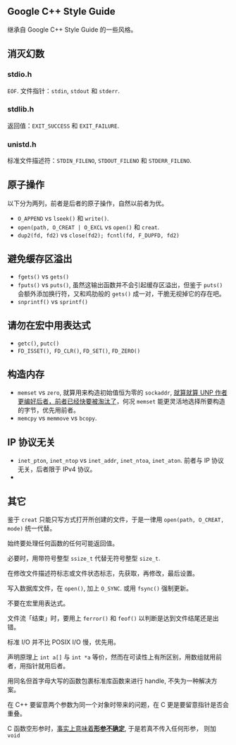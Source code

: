 ## Google C++ Style Guide

继承自 Google C++ Style Guide 的一些风格。

## 消灭幻数

### stdio.h

`EOF`.
文件指针：`stdin`, `stdout` 和 `stderr`.

### stdlib.h

返回值：`EXIT_SUCCESS` 和 `EXIT_FAILURE`.

### unistd.h

标准文件描述符：`STDIN_FILENO`, `STDOUT_FILENO` 和 `STDERR_FILENO`.

## 原子操作

以下分为两列，前者是后者的原子操作，自然以前者为优。

* `O_APPEND` vs `lseek()` 和 `write()`.
* `open(path, O_CREAT | O_EXCL` vs `open()` 和 `creat`.
* `dup2(fd, fd2)` vs `close(fd2); fcntl(fd, F_DUPFD, fd2)`

## 避免缓存区溢出

* `fgets()` vs `gets()`
* `fputs()` vs `puts()`, 虽然这输出函数并不会引起缓存区溢出，但鉴于 `puts()` 会额外添加换行符，又和鸡肋般的 `gets()` 成一对，干脆无视掉它的存在吧。
* `snprintf()` vs `sprintf()`

## 请勿在宏中用表达式

* `getc()`, `putc()`
* `FD_ISSET()`,` FD_CLR()`, `FD_SET()`, `FD_ZERO()`

## 构造内存

* `memset` vs `zero`, 就算用来构造初始值恒为零的 `sockaddr`, [就算就算 UNP 作者更编好后者，前者已经快要被淘汰了](http://stackoverflow.com/a/17097072/1546088)，何况 `memset` 能更灵活地选择所要构造的字节，优先用前者。
* `memcpy` vs `memmove` vs `bcopy`.

## IP 协议无关

* `inet_pton`, `inet_ntop` vs `inet_addr`, `inet_ntoa`, `inet_aton`. 前者与 IP 协议无关，后者限于 IPv4 协议。
* 

## 其它

鉴于 `creat` 只能只写方式打开所创建的文件，于是一律用 `open(path, O_CREAT, mode)` 统一代替。

始终要处理任何函数的任何可能返回值。

必要时，用带符号整型 `ssize_t` 代替无符号整型 `size_t`.

在修改文件描述符标志或文件状态标志，先获取，再修改，最后设置。

写入数据库文件，在 `open()`, 加上 `O_SYNC`. 或用 `fsync()` 强制更新。

不要在宏里用表达式。

文件流「结束」时，要用上 `ferror()` 和 `feof()` 以判断是达到文件结尾还是出错。

标准 I/O 并不比 POSIX I/O 慢，优先用。

声明原理上 `int a[]` 与 `int *a` 等价，然而在可读性上有所区别，用数组就用前者，用指针就用后者。

用同名但首字母大写的函数包裹标准库函数来进行 handle, 不失为一种解决方案。

在 C++ 要留意两个参数为同一个对象时带来的问题，在 C 更是要留意指针是否会重叠。

C 函数空形参时，[事实上意味着**形参不确定**](http://stackoverflow.com/a/51080/1546088), 于是若真不传入任何形参， 则加 `void`
